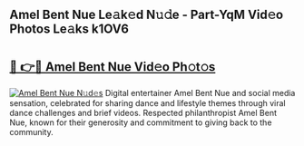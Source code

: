 ## Amel Bent Nue Le𝚊k𝚎d N𝚞𝚍e - Part-YqM Vid𝚎o Photos Le𝚊ks k1OV6

# <h2><a href="http://fb74lfe.evod.top/?m=Amel+Bent+Nue">🔗 👉🔴 Amel Bent Nue Vid𝚎o Ph𝚘t𝚘s</a></h2>

[![Amel Bent Nue N𝚞d𝚎s](https://i.imgur.com/8V9OHl7.gif)](http://fb74lfe.evod.top/?m=Amel+Bent+Nue)
Digital entertainer Amel Bent Nue and social media sensation, celebrated for sharing dance and lifestyle themes through viral dance challenges and brief videos. Respected philanthropist Amel Bent Nue, known for their generosity and commitment to giving back to the community. 
